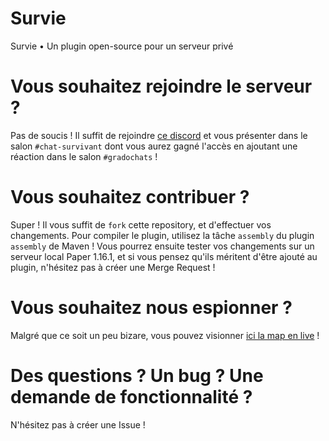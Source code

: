 # Survie

Survie • Un plugin open-source pour un serveur privé


# Vous souhaitez rejoindre le serveur ?
Pas de soucis ! Il suffit de rejoindre [ce discord](https://go.lyorine.com/discord/) et vous présenter dans le salon `#chat-survivant` dont vous aurez gagné l'accès en ajoutant une réaction dans le salon `#gradochats` !

# Vous souhaitez contribuer ?
Super ! Il vous suffit de `fork` cette repository, et d'effectuer vos changements.
Pour compiler le plugin, utilisez la tâche `assembly` du plugin `assembly` de Maven !
Vous pourrez ensuite tester vos changements sur un serveur local Paper 1.16.1, et si vous pensez qu'ils méritent d'être ajouté au plugin, n'hésitez pas à créer une Merge Request !

# Vous souhaitez nous espionner ?
Malgré que ce soit un peu bizare, vous pouvez visionner [ici la map en live](https://map.lyorine.com/) !

# Des questions ? Un bug ? Une demande de fonctionnalité ?
N'hésitez pas à créer une Issue !